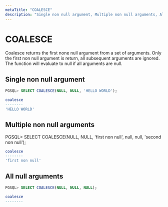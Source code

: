 ```yaml
---
metaTitle: "COALESCE"
description: "Single non null argument, Multiple non null arguments, All null arguments"
---
```


# COALESCE


Coalesce returns the first none null argument from a set of arguments.
Only the first non null argument is return, all subsequent arguments are ignored.
The function will evaluate to null if all arguments are null.



## Single non null argument


```sql
PGSQL> SELECT COALESCE(NULL, NULL, 'HELLO WORLD');

coalesce
--------
'HELLO WORLD'

```



## Multiple non null arguments


PGSQL> SELECT COALESCE(NULL, NULL, 'first non null', null, null, 'second non null');

```sql
coalesce
--------
'first non null'

```



## All null arguments


```sql
PGSQL> SELECT COALESCE(NULL, NULL, NULL);

coalesce
--------

```

